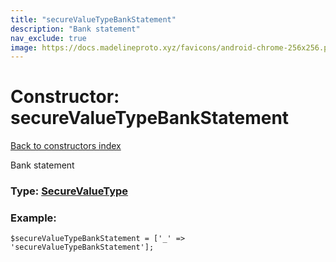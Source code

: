```yaml
---
title: "secureValueTypeBankStatement"
description: "Bank statement"
nav_exclude: true
image: https://docs.madelineproto.xyz/favicons/android-chrome-256x256.png
---
```

# Constructor: secureValueTypeBankStatement  
[Back to constructors index](/API_docs/constructors/index.html)



Bank statement




### Type: [SecureValueType](/API_docs/types/SecureValueType.html)


### Example:

```
$secureValueTypeBankStatement = ['_' => 'secureValueTypeBankStatement'];
```  
